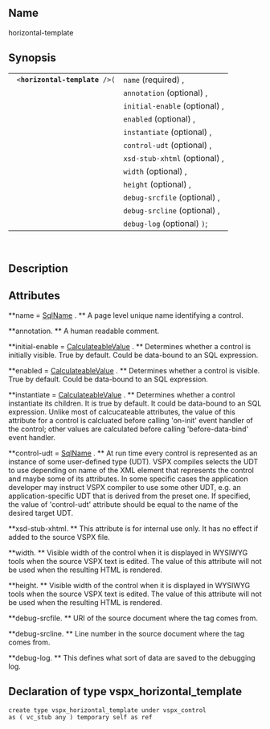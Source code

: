 <div id="vc_horizontal_template" class="refentry">

<div class="titlepage">

</div>

<div class="refnamediv">

## Name

horizontal-template

</div>

<div class="refsynopsisdiv">

## Synopsis

<div id="vc_syn_horizontal_template" class="funcsynopsis">

|                                     |                               |
|-------------------------------------|-------------------------------|
| ` <`**`horizontal-template`**` />(` | `name` (required) ,           |
|                                     | `annotation` (optional) ,     |
|                                     | `initial-enable` (optional) , |
|                                     | `enabled` (optional) ,        |
|                                     | `instantiate` (optional) ,    |
|                                     | `control-udt` (optional) ,    |
|                                     | `xsd-stub-xhtml` (optional) , |
|                                     | `width` (optional) ,          |
|                                     | `height` (optional) ,         |
|                                     | `debug-srcfile` (optional) ,  |
|                                     | `debug-srcline` (optional) ,  |
|                                     | `debug-log` (optional) `)`;   |

<div class="funcprototype-spacer">

 

</div>

</div>

</div>

<div id="vc_desc_horizontal_template" class="refsect1">

## Description

</div>

<div id="vc_attrs_horizontal_template" class="refsect1">

## Attributes

**name =
<a href="vc_type_sqlname.html" class="link" title="SqlName">SqlName</a>
. ** A page level unique name identifying a control.

**annotation. ** A human readable comment.

**initial-enable =
<a href="vc_type_calculateablevalue.html" class="link"
title="CalculateableValue">CalculateableValue</a> . ** Determines
whether a control is initially visible. True by default. Could be
data-bound to an SQL expression.

**enabled = <a href="vc_type_calculateablevalue.html" class="link"
title="CalculateableValue">CalculateableValue</a> . ** Determines
whether a control is visible. True by default. Could be data-bound to an
SQL expression.

**instantiate = <a href="vc_type_calculateablevalue.html" class="link"
title="CalculateableValue">CalculateableValue</a> . ** Determines
whether a control instantiate its children. It is true by default. It
could be data-bound to an SQL expression. Unlike most of calcucateable
attributes, the value of this attribute for a control is calcluated
before calling 'on-init' event handler of the control; other values are
calculated before calling 'before-data-bind' event handler.

**control-udt =
<a href="vc_type_sqlname.html" class="link" title="SqlName">SqlName</a>
. ** At run time every control is represented as an instance of some
user-defined type (UDT). VSPX compiles selects the UDT to use depending
on name of the XML element that represents the control and maybe some of
its attributes. In some specific cases the application developer may
instruct VSPX compiler to use some other UDT, e.g. an
application-specific UDT that is derived from the preset one. If
specified, the value of 'control-udt' attribute should be equal to the
name of the desired target UDT.

**xsd-stub-xhtml. ** This attribute is for internal use only. It has no
effect if added to the source VSPX file.

**width. ** Visible width of the control when it is displayed in WYSIWYG
tools when the source VSPX text is edited. The value of this attribute
will not be used when the resulting HTML is rendered.

**height. ** Visible width of the control when it is displayed in
WYSIWYG tools when the source VSPX text is edited. The value of this
attribute will not be used when the resulting HTML is rendered.

**debug-srcfile. ** URI of the source document where the tag comes from.

**debug-srcline. ** Line number in the source document where the tag
comes from.

**debug-log. ** This defines what sort of data are saved to the
debugging log.

</div>

<div id="vc_udt_horizontal_template" class="refsect1">

## Declaration of type vspx_horizontal_template

``` screen
create type vspx_horizontal_template under vspx_control
as ( vc_stub any ) temporary self as ref
```

</div>

</div>
